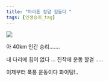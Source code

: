```yaml
---
title: "마라톤 정말 힘들다 "
tags: [인생승리_tag]
---
```

  <img class="circle" src="https://fbcdn-sphotos-b-a.akamaihd.net/hphotos-ak-xaf1/v/t1.0-9/p296x100/11350522_1394796920850982_5498439586453923607_n.jpg?oh=f077b31143bdc4c0d5ff2db79d09d450&oe=55C351AB&__gda__=1442054823_8855789fe3d0439de581e51d6cb824cf" >
  <p> 아 40km 인간 승리....... </p>
  <p> 내 다리에 힘이 없다 ... 진작에 운동 할걸  .....  </p>
  <p> 이제부터 폭풍 운동이다 화이팅!..  </p>
